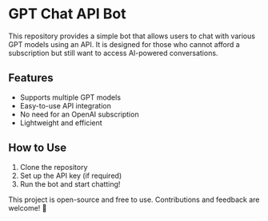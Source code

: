 # GPT Chat API Bot  

This repository provides a simple bot that allows users to chat with various GPT models using an API. It is designed for those who cannot afford a subscription but still want to access AI-powered conversations.  

## Features  
- Supports multiple GPT models  
- Easy-to-use API integration  
- No need for an OpenAI subscription  
- Lightweight and efficient  

## How to Use  
1. Clone the repository  
2. Set up the API key (if required)  
3. Run the bot and start chatting!  

This project is open-source and free to use. Contributions and feedback are welcome! 🚀
